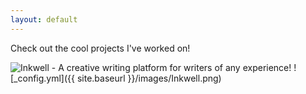 ```yaml
---
layout: default
---
```


Check out the cool projects I've worked on!

![Inkwell - A creative writing platform for writers of any experience!](http://inkwell.henryng.co/)
![_config.yml]({{ site.baseurl }}/images/Inkwell.png)